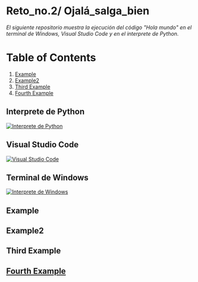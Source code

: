 # Reto_no.2/ Ojalá_salga_bien
_El siguiente repositorio muestra la ejecución del código "Hola mundo" en el terminal de Windows, Visual Studio Code y en el interprete de Python._

# Table of Contents
1. [Example](#example)
2. [Example2](#example2)
3. [Third Example](#third-example)
4. [Fourth Example](#fourth-examplehttpwwwfourthexamplecom)




 ## Interprete de Python
[![Interprete de Python](https://i.postimg.cc/W4LmV8gf/Captura-de-pantalla-2024-02-09-155627-1.png)](https://postimg.cc/pmC5YD0D)

 ## Visual Studio Code
[![Visual Studio Code](https://i.postimg.cc/52F5DTYC/Captura-de-pantalla-2024-02-09-155654-1.png)](https://postimg.cc/3kYDvLZ8)

 ## Terminal de Windows
[![Interprete de Windows](https://i.postimg.cc/6QrrpZh6/Captura-de-pantalla-2024-02-12-112810.png)](https://postimg.cc/5HtYP6GD)





## Example
## Example2
## Third Example
## [Fourth Example](http://www.fourthexample.com)
